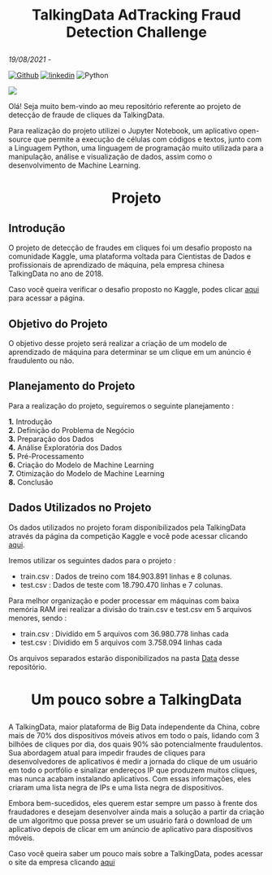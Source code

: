 # <p align = "center"> **TalkingData AdTracking Fraud Detection Challenge**
*19/08/2021 -*

[![Github](https://img.shields.io/badge/gustavolq-100000?style=plastic&logo=github&logoColor=white)](https://github.com/gustavolq)
[![linkedin](https://img.shields.io/badge/gustavoquadra-%230077B5.svg?style=plastic&logo=linkedin&logoColor=white)](https://www.linkedin.com/in/gustavoquadra)
![Python](https://img.shields.io/badge/Python-3776AB?style=plastic&logo=python&logoColor=ffd43b&color=306998)

<img src = "https://www.thebeijinger.com/sites/default/files/thebeijinger/event-images/376094/screen_shot_2018-05-29_at_10.08.48_am.png">


Olá! Seja muito bem-vindo ao meu repositório referente ao projeto de detecção de fraude de cliques da TalkingData.

Para realização do projeto utilizei o Jupyter Notebook, um aplicativo open-source que permite a execução de células com códigos e textos, junto com a Linguagem Python, uma linguagem de programação muito utilizada para a manipulação, análise e visualização de dados, assim como o desenvolvimento de Machine Learning.

 # **<p align="center">  Projeto**
## **Introdução**
O projeto de detecção de fraudes em cliques foi um desafio proposto na comunidade Kaggle, uma plataforma voltada para Cientistas de Dados e profissionais de aprendizado de máquina, pela empresa chinesa TalkingData no ano de 2018.

Caso você queira verificar o desafio proposto no Kaggle, podes clicar [aqui](https://www.kaggle.com/c/talkingdata-adtracking-fraud-detection) para acessar a página.

## **Objetivo do Projeto**
O objetivo desse projeto será realizar a criação de um modelo de aprendizado de máquina para determinar se um clique em um anúncio é fraudulento ou não.
## **Planejamento do Projeto**
Para a realização do projeto, seguiremos o seguinte planejamento :

<b> 1.</b> Introdução </br>
<b> 2.</b> Definição do Problema de Negócio </br>
<b> 3.</b> Preparação dos Dados </br>
<b> 4.</b> Análise Exploratória dos Dados </br>
<b> 5.</b> Pré-Processamento </br>
<b> 6.</b> Criação do Modelo de Machine Learning </br>
<b> 7.</b> Otimização do Modelo de Machine Learning </br>
<b> 8.</b> Conclusão </br>

## **Dados Utilizados no Projeto**
Os dados utilizados no projeto foram disponibilizados pela TalkingData através da página da competição Kaggle e você pode acessar clicando [aqui](https://www.kaggle.com/c/talkingdata-adtracking-fraud-detection/data).

Iremos utilizar os seguintes dados para o projeto :
- train.csv : Dados de treino com 184.903.891 linhas e 8 colunas.
- test.csv : Dados de teste com 18.790.470 linhas e 7 colunas.

Para melhor organização e poder processar em máquinas com baixa memória RAM irei realizar a divisão do train.csv e test.csv em 5 arquivos menores, sendo :
- train.csv : Dividido em 5 arquivos com 36.980.778 linhas cada
- test.csv : Dividido em 5 arquivos com 3.758.094 linhas cada

Os arquivos separados estarão disponibilizados na pasta [Data]() desse repositório.

# **<p align="center"> Um pouco sobre a TalkingData**

A TalkingData, maior plataforma de Big Data independente da China, cobre mais de 70% dos dispositivos móveis ativos em todo o país, lidando com 3 bilhões de cliques por dia, dos quais 90% são potencialmente fraudulentos. Sua abordagem atual para impedir fraudes de cliques para desenvolvedores de aplicativos é medir a jornada do clique de um usuário em todo o portfólio e sinalizar endereços IP que produzem muitos cliques, mas nunca acabam instalando aplicativos. Com essas informações, eles criaram uma lista negra de IPs e uma lista negra de dispositivos.

Embora bem-sucedidos, eles querem estar sempre um passo à frente dos fraudadores e desejam desenvolver ainda mais a solução a partir da criação de um algoritmo que possa prever se um usuário fará o download de um aplicativo depois de clicar em um anúncio de aplicativo para dispositivos móveis.

Caso você queira saber um pouco mais sobre a TalkingData, podes acessar o site da empresa clicando [aqui](https://www.talkingdata.com/)